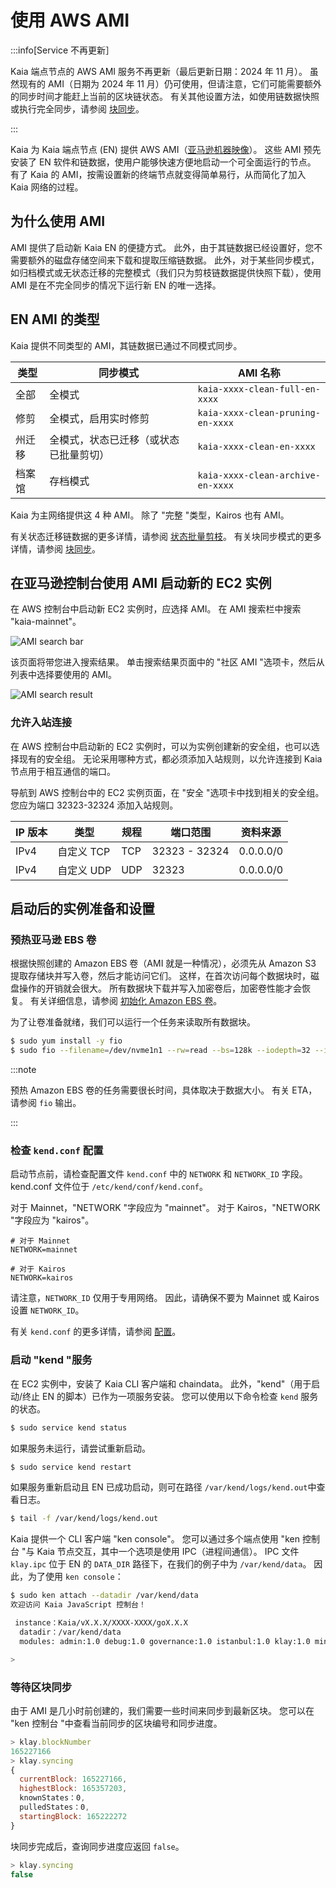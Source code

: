 # 使用 AWS AMI

:::info[Service 不再更新］

Kaia 端点节点的 AWS AMI 服务不再更新（最后更新日期：2024 年 11 月）。 虽然现有的 AMI（日期为 2024 年 11 月）仍可使用，但请注意，它们可能需要额外的同步时间才能赶上当前的区块链状态。 有关其他设置方法，如使用链数据快照或执行完全同步，请参阅 [块同步](../../learn/storage/block-sync.md)。

:::

Kaia 为 Kaia 端点节点 (EN) 提供 AWS AMI（[亚马逊机器映像](https://docs.aws.amazon.com/AWSEC2/latest/UserGuide/AMIs.html)）。 这些 AMI 预先安装了 EN 软件和链数据，使用户能够快速方便地启动一个可全面运行的节点。 有了 Kaia 的 AMI，按需设置新的终端节点就变得简单易行，从而简化了加入 Kaia 网络的过程。

## 为什么使用 AMI

AMI 提供了启动新 Kaia EN 的便捷方式。 此外，由于其链数据已经设置好，您不需要额外的磁盘存储空间来下载和提取压缩链数据。 此外，对于某些同步模式，如归档模式或无状态迁移的完整模式（我们只为剪枝链数据提供快照下载），使用 AMI 是在不完全同步的情况下运行新 EN 的唯一选择。

## EN AMI 的类型

Kaia 提供不同类型的 AMI，其链数据已通过不同模式同步。

| **类型** | **同步模式**            | **AMI 名称**                        |
| ------ | ------------------- | --------------------------------- |
| 全部     | 全模式                 | `kaia-xxxx-clean-full-en-xxxx`    |
| 修剪     | 全模式，启用实时修剪          | `kaia-xxxx-clean-pruning-en-xxxx` |
| 州迁移    | 全模式，状态已迁移（或状态已批量剪切） | `kaia-xxxx-clean-en-xxxx`         |
| 档案馆    | 存档模式                | `kaia-xxxx-clean-archive-en-xxxx` |

Kaia 为主网络提供这 4 种 AMI。 除了 "完整 "类型，Kairos 也有 AMI。

有关状态迁移链数据的更多详情，请参阅 [状态批量剪枝](../../../learn/storage/state-pruning/#state-batch-pruning-state-migration)。
有关块同步模式的更多详情，请参阅 [块同步](../../learn/storage/block-sync.md)。

## 在亚马逊控制台使用 AMI 启动新的 EC2 实例

在 AWS 控制台中启动新 EC2 实例时，应选择 AMI。 在 AMI 搜索栏中搜索 "kaia-mainnet"。

![AMI search bar](/img/misc/ami_search.png)

该页面将带您进入搜索结果。 单击搜索结果页面中的 "社区 AMI "选项卡，然后从列表中选择要使用的 AMI。

![AMI search result](/img/misc/ami_select.png)

### 允许入站连接

在 AWS 控制台中启动新的 EC2 实例时，可以为实例创建新的安全组，也可以选择现有的安全组。 无论采用哪种方式，都必须添加入站规则，以允许连接到 Kaia 节点用于相互通信的端口。

导航到 AWS 控制台中的 EC2 实例页面，在 "安全 "选项卡中找到相关的安全组。 您应为端口 32323-32324 添加入站规则。

| IP 版本 | 类型      | 规程  | 端口范围          | 资料来源                                                      |
| ----- | ------- | --- | ------------- | --------------------------------------------------------- |
| IPv4  | 自定义 TCP | TCP | 32323 - 32324 | 0.0.0.0/0 |
| IPv4  | 自定义 UDP | UDP | 32323         | 0.0.0.0/0 |

## 启动后的实例准备和设置

### 预热亚马逊 EBS 卷

根据快照创建的 Amazon EBS 卷（AMI 就是一种情况），必须先从 Amazon S3 提取存储块并写入卷，然后才能访问它们。 这样，在首次访问每个数据块时，磁盘操作的开销就会很大。 所有数据块下载并写入加密卷后，加密卷性能才会恢复。 有关详细信息，请参阅 [初始化 Amazon EBS 卷](https://docs.aws.amazon.com/ebs/latest/userguide/ebs-initialize.html)。

为了让卷准备就绪，我们可以运行一个任务来读取所有数据块。

```bash
$ sudo yum install -y fio
$ sudo fio --filename=/dev/nvme1n1 --rw=read --bs=128k --iodepth=32 --ioengine=libaio --direct=1 --name=volume-initialize
```

:::note

预热 Amazon EBS 卷的任务需要很长时间，具体取决于数据大小。 有关 ETA，请参阅 `fio` 输出。

:::

### 检查 `kend.conf` 配置

启动节点前，请检查配置文件 `kend.conf` 中的 `NETWORK` 和 `NETWORK_ID` 字段。 kend.conf 文件位于 `/etc/kend/conf/kend.conf`。

对于 Mainnet，"NETWORK "字段应为 "mainnet"。 对于 Kairos，"NETWORK "字段应为 "kairos"。

```
# 对于 Mainnet
NETWORK=mainnet

# 对于 Kairos
NETWORK=kairos
```

请注意，`NETWORK_ID` 仅用于专用网络。 因此，请确保不要为 Mainnet 或 Kairos 设置 `NETWORK_ID`。

有关 `kend.conf` 的更多详情，请参阅 [配置](configuration.md)。

### 启动 "kend "服务

在 EC2 实例中，安装了 Kaia CLI 客户端和 chaindata。 此外，"kend"（用于启动/终止 EN 的脚本）已作为一项服务安装。 您可以使用以下命令检查 `kend` 服务的状态。

```bash
$ sudo service kend status
```

如果服务未运行，请尝试重新启动。

```bash
$ sudo service kend restart
```

如果服务重新启动且 EN 已成功启动，则可在路径 `/var/kend/logs/kend.out`中查看日志。

```bash
$ tail -f /var/kend/logs/kend.out
```

Kaia 提供一个 CLI 客户端 "ken console"。 您可以通过多个端点使用 "ken 控制台 "与 Kaia 节点交互，其中一个选项是使用 IPC（进程间通信）。 IPC 文件 `klay.ipc` 位于 EN 的 `DATA_DIR` 路径下，在我们的例子中为 `/var/kend/data`。 因此，为了使用 `ken console`：

```bash
$ sudo ken attach --datadir /var/kend/data
欢迎访问 Kaia JavaScript 控制台！

 instance：Kaia/vX.X.X/XXXX-XXXX/goX.X.X
  datadir：/var/kend/data
  modules: admin:1.0 debug:1.0 governance:1.0 istanbul:1.0 klay:1.0 miner:1.0 net:1.0 personal:1.0 rpc:1.0 txpool:1.0

>
```

### 等待区块同步

由于 AMI 是几小时前创建的，我们需要一些时间来同步到最新区块。 您可以在 "ken 控制台 "中查看当前同步的区块编号和同步进度。

```js
> klay.blockNumber
165227166
> klay.syncing
{
  currentBlock: 165227166,
  highestBlock: 165357203,
  knownStates：0,
  pulledStates：0,
  startingBlock: 165222272
}
```

块同步完成后，查询同步进度应返回 `false`。

```js
> klay.syncing
false
```
